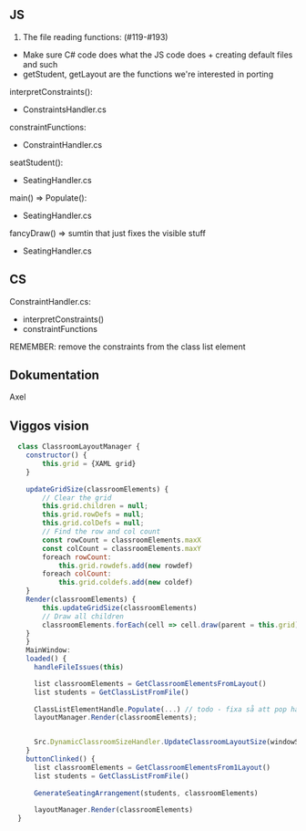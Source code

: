 



## JS
1. The file reading functions: (#119-#193)
  - Make sure C# code does what the JS code does + creating default files and such
  - getStudent, getLayout are the functions we're interested in porting

interpretConstraints():
- ConstraintsHandler.cs

constraintFunctions:
- ConstraintHandler.cs

seatStudent():
- SeatingHandler.cs

main() => Populate():
- SeatingHandler.cs

fancyDraw() => sumtin that just fixes the visible stuff
- SeatingHandler.cs

## CS 
ConstraintHandler.cs:
- interpretConstraints()
- constraintFunctions

REMEMBER: remove the constraints from the class list element

## Dokumentation
Axel


## Viggos vision
```js
  class ClassroomLayoutManager {
    constructor() {
        this.grid = {XAML grid}
    }
    
    updateGridSize(classroomElements) {
        // Clear the grid
        this.grid.children = null;
        this.grid.rowDefs = null;
        this.grid.colDefs = null;
        // Find the row and col count
        const rowCount = classroomElements.maxX
        const colCount = classroomElements.maxY
        foreach rowCount:
            this.grid.rowdefs.add(new rowdef)
        foreach colCount:
            this.grid.coldefs.add(new coldef)
    }
    Render(classroomElements) {
        this.updateGridSize(classroomElements)
        // Draw all children
        classroomElements.forEach(cell => cell.draw(parent = this.grid))
    } 
    }
    MainWindow:
    loaded() {
      handleFileIssues(this)

      list classroomElements = GetClassroomElementsFromLayout()
      list students = GetClassListFromFile()
      
      ClassListElementHandle.Populate(...) // todo - fixa så att pop hanterar objekt ist för strängar
      layoutManager.Render(classroomElements);


      Src.DynamicClassroomSizeHandler.UpdateClassroomLayoutSize(windowSize, this)
    }
    buttonClinked() {
      list classroomElements = GetClassroomElementsFrom1Layout()
      list students = GetClassListFromFile()
        
      GenerateSeatingArrangement(students, classroomElements)
      
      layoutManager.Render(classroomElements)
  }
```